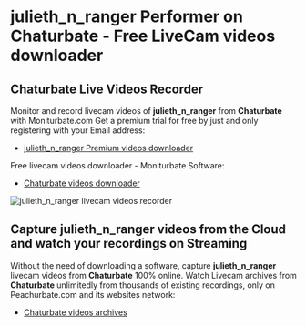# julieth_n_ranger Performer on Chaturbate - Free LiveCam videos downloader

## Chaturbate Live Videos Recorder

Monitor and record livecam videos of **julieth_n_ranger** from **Chaturbate** with Moniturbate.com
Get a premium trial for free by just and only registering with your Email address:
* [julieth_n_ranger Premium videos downloader](https://moniturbate.com/request-demo-licence-key.html)

Free livecam videos downloader - Moniturbate Software:
* [Chaturbate videos downloader](https://moniturbate.com/moniturbate-download-software.html)

![julieth_n_ranger livecam videos recorder](https://peachurnet.com/templates/moniturbate-software.png)


## Capture julieth_n_ranger videos from the Cloud and watch your recordings on Streaming

Without the need of downloading a software, capture **julieth_n_ranger** livecam videos from **Chaturbate** 100% online.
Watch Livecam archives from **Chaturbate** unlimitedly from thousands of existing recordings, only on Peachurbate.com and its websites network:
* [Chaturbate videos archives](https://peachurnet.com/)